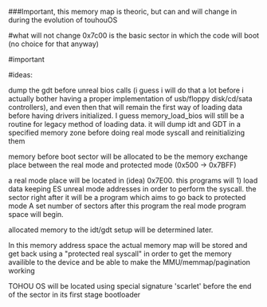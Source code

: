 ###Important, this memory map is theoric, but can and will change in during the evolution of touhouOS

#what will not change
0x7c00 is the basic sector in which the code will boot (no choice for that anyway)

#important 

#ideas:

dump the gdt before unreal bios calls (i guess i will do that a lot before i actually bother having a proper implementation of usb/floppy disk/cd/sata controllers), and even then that will remain the first way of loading data before having drivers initialized. I guess memory_load_bios will still be a routine for legacy method of loading data. it will dump idt and GDT in a specified memory zone before doing real mode syscall and reinitializing them

memory before boot sector will be allocated to be the memory exchange place between the real mode and protected mode (0x500 -> 0x7BFF)

a real mode place will be located in (idea) 0x7E00. this programs will 1) load data keeping ES unreal mode addresses in order to perform the syscall.
the sector right after it will be a program which aims to go back to protected mode
A set number of sectors after this program the real mode program space will begin.

allocated memory to the idt/gdt setup will be determined later.

In this memory address space the actual memory map will be stored and get back using a "protected real syscall" in order to get the memory availible to the device and be able to make the MMU/memmap/pagination working

TOHOU OS will be located using special signature 'scarlet' before the end of the sector in its first stage bootloader
